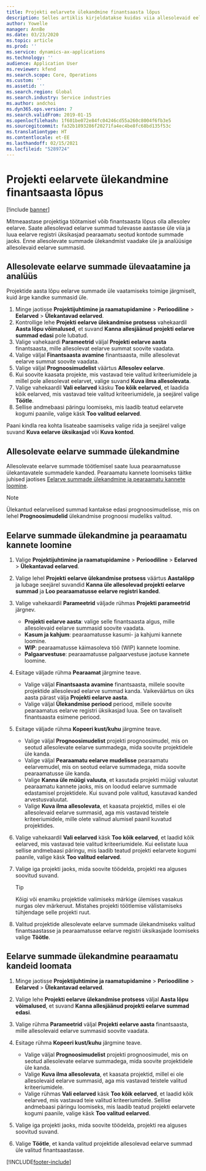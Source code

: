 ```yaml
---
title: Projekti eelarvete ülekandmine finantsaasta lõpus
description: Selles artiklis kirjeldatakse kuidas viia allesolevaid eelarve summasid tulevastesse aastatesse ja luua eelarve registri üksikasju.
author: Yowelle
manager: AnnBe
ms.date: 03/23/2020
ms.topic: article
ms.prod: ''
ms.service: dynamics-ax-applications
ms.technology: ''
audience: Application User
ms.reviewer: kfend
ms.search.scope: Core, Operations
ms.custom: ''
ms.assetid: ''
ms.search.region: Global
ms.search.industry: Service industries
ms.author: andchoi
ms.dyn365.ops.version: 7
ms.search.validFrom: 2019-01-15
ms.openlocfilehash: 1f601be072e84fc04246cd55a260c8004f6fb3e5
ms.sourcegitcommit: fa32b1893286f20271fa4ec4be8fc68bd135f53c
ms.translationtype: HT
ms.contentlocale: et-EE
ms.lasthandoff: 02/15/2021
ms.locfileid: "5289724"
---
```

# <a name="transfer-project-budgets-at-fiscal-year-end"></a>Projekti eelarvete ülekandmine finantsaasta lõpus

[!include [banner](../includes/banner.md)]

Mitmeaastase projektiga töötamisel võib finantsaasta lõpus olla allesolev eelarve. Saate allesolevad eelarve summad tulevasse aastasse üle viia ja luua eelarve registri üksikasjad pearaamatu seotud kontode summade jaoks. Enne allesolevate summade ülekandmist vaadake üle ja analüüsige allesolevaid eelarve summasid.

## <a name="review-and-analyze-remaining-budget-amounts"></a>Allesolevate eelarve summade ülevaatamine ja analüüs

Projektide aasta lõpu eelarve summade üle vaatamiseks toimige järgmiselt, kuid ärge kandke summasid üle.

1. Minge jaotisse **Projektijuhtimine ja raamatupidamine** > **Perioodiline** > **Eelarved** > **Ülekantavad eelarved**. 
2. Kontrollige lehe **Projekti eelarve ülekandmise protsess** vahekaardil **Aasta lõpu võimalused**, et suvand **Kanna allesjäänud projekti eelarve summad edasi** pole lubatud.
3. Valige vahekaardi **Parameetrid** väljal **Projekti eelarve aasta** finantsaasta, mille allesolevat eelarve summat soovite vaadata. 
4. Valige väljal **Finantsaasta avamine** finantsaasta, mille allesolevat eelarve summat soovite vaadata. 
5. Valige väljal **Prognoosimudelist** väärtus **Allesolev eelarve**. 
6. Kui soovite kaasata projekte, mis vastavad teie valitud kriteeriumidele ja millel pole allesolevat eelarvet, valige suvand **Kuva ilma allesolevata**.  
7. Valige vahekaardil **Vali eelarved** käsku **Too kõik eelarved**, et laadida kõik eelarved, mis vastavad teie valitud kriteeriumidele, ja seejärel valige **Töötle**. 
8. Sellise andmebaasi päringu loomiseks, mis laadib teatud eelarvete kogumi paanile, valige käsk **Too valitud eelarved**.

Paani kindla rea kohta lisateabe saamiseks valige rida ja seejärel valige suvand **Kuva eelarve üksikasjad** või **Kuva kontod**.

## <a name="carry-forward-remaining-budget-amounts"></a>Allesolevate eelarve summade ülekandmine 

Allesolevate eelarve summade töötlemisel saate luua pearaamatusse ülekantavatele summadele kanded. Pearaamatu kannete loomiseks täitke juhised jaotises [Eelarve summade ülekandmine ja pearaamatu kannete loomine](#carry-forward). 

> [!NOTE]
> Ülekantud eelarvelised summad kantakse edasi prognoosimudelisse, mis on lehel **Prognoosimudelid** ülekandmise prognoosi mudeliks valitud.  

## <a name="carry-forward-budget-amounts-and-create-general-ledger-transactions"></a><a name="carry-forward"></a>Eelarve summade ülekandmine ja pearaamatu kannete loomine

1.  Valige **Projektijuhtimine ja raamatupidamine** > **Perioodiline** > **Eelarved** > **Ülekantavad eelarved**. 
2. Valige lehel **Projekti eelarve ülekandmise protsess** väärtus **Aastalõpp** ja lubage seejärel suvandid **Kanna üle allesolevad projekti eelarve summad** ja **Loo pearaamatusse eelarve registri kanded**. 
3. Valige vahekaardil **Parameetrid** väljade rühmas **Projekti parameetrid** järgnev.

   - **Projekti eelarve aasta**: valige selle finantsaasta algus, mille allesolevaid eelarve summasid soovite vaadata. 
   - **Kasum ja kahjum**: pearaamatusse kasumi- ja kahjumi kannete loomine. 
   -  **WIP**: pearaamatusse käimasoleva töö (WIP) kannete loomine.
   -  **Palgaarvestuse**: pearaamatusse palgaarvestuse jaotuse kannete loomine. 

5. Esitage väljade rühma **Pearaamat** järgmine teave. 

   - Valige väljal **Finantsaasta avamine** finantsaasta, millele soovite projektide allesolevad eelarve summad kanda. Vaikeväärtus on üks aasta pärast välja **Projekti eelarve aasta**.
   -  Valige väljal **Ülekandmise periood** periood, millele soovite pearaamatus eelarve registri üksikasjad luua. See on tavaliselt finantsaasta esimene periood.

6. Esitage väljade rühma **Kopeeri kust/kuhu** järgmine teave.

   - Valige väljal **Prognoosimudelist** projekti prognoosimudel, mis on seotud allesolevate eelarve summadega, mida soovite projektidele üle kanda. 
   - Valige väljal **Pearaamatu eelarve mudelisse** pearaamatu eelarvemudel, mis on seotud eelarve summadega, mida soovite pearaamatusse üle kanda. 
   -  Valige **Kanna üle müügi valuuta**, et kasutada projekti müügi valuutat pearaamatu kannete jaoks, mis on loodud eelarve summade edastamisel projektidele. Kui suvand pole valitud, kasutavad kanded arvestusvaluutat. 
   -  Valige **Kuva ilma allesolevata**, et kaasata projektid, milles ei ole allesolevaid eelarve summasid, aga mis vastavad teistele kriteeriumidele, mille olete valinud alumisel paanil kuvatud projektides.

7. Valige vahekaardil **Vali eelarved** käsk **Too kõik eelarved**, et laadid kõik eelarved, mis vastavad teie valitud kriteeriumidele. Kui eelistate luua sellise andmebaasi päringu, mis laadib teatud projekti eelarvete kogumi paanile, valige käsk **Too valitud eelarved**.
8. Valige iga projekti jaoks, mida soovite töödelda, projekti rea alguses soovitud suvand.

    > [!TIP]
    > Kõigi või enamiku projektide valimiseks märkige ülemises vasakus nurgas olev märkeruut. Mistahes projekti töötlemise välistamiseks tühjendage selle projekti ruut.

9. Valitud projektide allesolevate eelarve summade ülekandmiseks valitud finantsaastasse ja pearaamatusse eelarve registri üksikasjade loomiseks valige **Töötle**.

## <a name="carry-forward-budget-amounts-without-creating-general-ledger-transactions"></a>Eelarve summade ülekandmine pearaamatu kandeid loomata

1. Minge jaotisse **Projektijuhtimine ja raamatupidamine** > **Perioodiline** > **Eelarved** > **Ülekantavad eelarved**.
2. Valige lehe **Projekti eelarve ülekandmise protsess** väljal **Aasta lõpu võimalused**, et suvand **Kanna allesjäänud projekti eelarve summad edasi**.
3. Valige rühma **Parameetrid** väljal **Projekti eelarve aasta** finantsaasta, mille allesolevaid eelarve summasid soovite vaadata.
4. Esitage rühma **Kopeeri kust/kuhu** järgmine teave.

   - Valige väljal **Prognoosimudelist** projekti prognoosimudel, mis on seotud allesolevate eelarve summadega, mida soovite projektidele üle kanda. 
   - Valige **Kuva ilma allesolevata**, et kaasata projektid, millel ei ole allesolevaid eelarve summasid, aga mis vastavad teistele valitud kriteeriumidele.
   - Valige rühmas **Vali eelarved** käsk **Too kõik eelarved**, et laadid kõik eelarved, mis vastavad teie valitud kriteeriumidele. Sellise andmebaasi päringu loomiseks, mis laadib teatud projekti eelarvete kogumi paanile, valige käsk **Too valitud eelarved**.

5. Valige iga projekti jaoks, mida soovite töödelda, projekti rea alguses soovitud suvand. 
6. Valige **Töötle**, et kanda valitud projektide allesolevad eelarve summad üle valitud finantsaastasse.



[!INCLUDE[footer-include](../includes/footer-banner.md)]